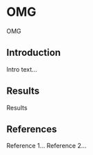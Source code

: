 # OMG
OMG

## Introduction
Intro text...

## Results
Results

## References
Reference 1...
Reference 2...
